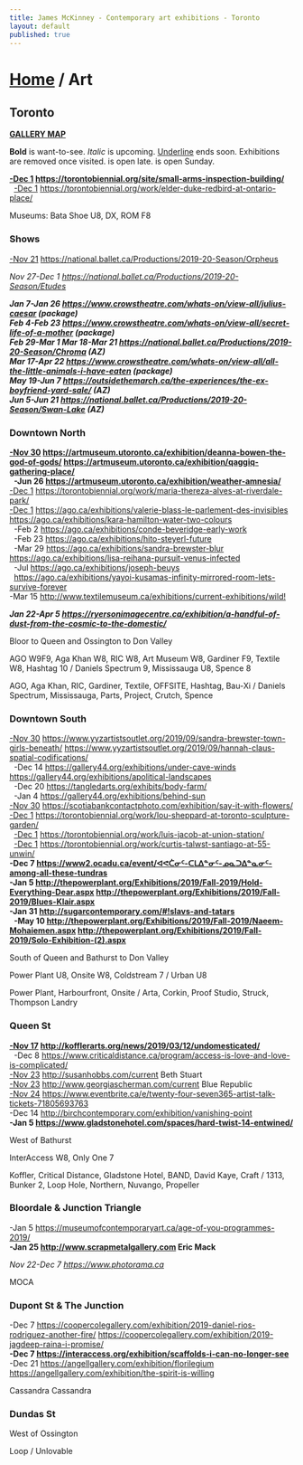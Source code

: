 ```yaml
---
title: James McKinney - Contemporary art exhibitions - Toronto
layout: default
published: true
---
```


# [Home](/) / Art

## Toronto

**[GALLERY MAP](https://www.google.com/maps/d/u/0/edit?mid=1sMiga7vQsqWdqEVQCqHsxjX2jeU)**

<span class="glyphicon glyphicon-info-sign" aria-hidden="true"></span> <strong>Bold</strong> is want-to-see. <em>Italic</em> is upcoming. <u>Underline</u> ends soon. Exhibitions are removed once visited. <span class="glyphicon glyphicon-time" aria-hidden="true"></span> is open late. <span class="glyphicon glyphicon-calendar" aria-hidden="true"></span> is open Sunday.

**<u>-Dec 1</u> <https://torontobiennial.org/site/small-arms-inspection-building/>**  
  <u>-Dec 1</u> <https://torontobiennial.org/work/elder-duke-redbird-at-ontario-place/>  

<span class="glyphicon glyphicon-calendar" aria-hidden="true"></span> <span class="glyphicon glyphicon-time" aria-hidden="true"></span> Museums: Bata Shoe U8, DX, ROM F8

### Shows

<u>-Nov 21</u> <https://national.ballet.ca/Productions/2019-20-Season/Orpheus>  

_Nov 27-Dec 1 <https://national.ballet.ca/Productions/2019-20-Season/Etudes>_  

_**Jan 7-Jan 26 <https://www.crowstheatre.com/whats-on/view-all/julius-caesar> (package)**_  
_**Feb 4-Feb 23 <https://www.crowstheatre.com/whats-on/view-all/secret-life-of-a-mother> (package)**_  
_**Feb 29-Mar 1 Mar 18-Mar 21 <https://national.ballet.ca/Productions/2019-20-Season/Chroma> (AZ)**_  
_**Mar 17-Apr 22 <https://www.crowstheatre.com/whats-on/view-all/all-the-little-animals-i-have-eaten> (package)**_  
_**May 19-Jun 7 <https://outsidethemarch.ca/the-experiences/the-ex-boyfriend-yard-sale/> (AZ)**_  
_**Jun 5-Jun 21 <https://national.ballet.ca/Productions/2019-20-Season/Swan-Lake> (AZ)**_  

### Downtown North

**<u>-Nov 30</u> <https://artmuseum.utoronto.ca/exhibition/deanna-bowen-the-god-of-gods/> <https://artmuseum.utoronto.ca/exhibition/qaggiq-gathering-place/>**  
  **-Jun 26 <https://artmuseum.utoronto.ca/exhibition/weather-amnesia/>**  
<u>-Dec 1</u> <https://torontobiennial.org/work/maria-thereza-alves-at-riverdale-park/>  
<u>-Dec 1</u> <https://ago.ca/exhibitions/valerie-blass-le-parlement-des-invisibles> <https://ago.ca/exhibitions/kara-hamilton-water-two-colours>  
  -Feb 2 <https://ago.ca/exhibitions/conde-beveridge-early-work>  
  -Feb 23 <https://ago.ca/exhibitions/hito-steyerl-future>  
  -Mar 29 <https://ago.ca/exhibitions/sandra-brewster-blur> <https://ago.ca/exhibitions/lisa-reihana-pursuit-venus-infected>  
  -Jul <https://ago.ca/exhibitions/joseph-beuys>  
  <https://ago.ca/exhibitions/yayoi-kusamas-infinity-mirrored-room-lets-survive-forever>  
-Mar 15 <http://www.textilemuseum.ca/exhibitions/current-exhibitions/wild!>  


_**Jan 22-Apr 5 <https://ryersonimagecentre.ca/exhibition/a-handful-of-dust-from-the-cosmic-to-the-domestic/>**_  

<span class="glyphicon glyphicon-info-sign" aria-hidden="true"></span> Bloor to Queen and Ossington to Don Valley

<span class="glyphicon glyphicon-time" aria-hidden="true"></span> AGO W9F9, Aga Khan W8, RIC W8, Art Museum W8, Gardiner F9, Textile W8, Hashtag 10 / Daniels Spectrum 9, Mississauga U8, Spence 8

<span class="glyphicon glyphicon-calendar" aria-hidden="true"></span> AGO, Aga Khan, RIC, Gardiner, Textile, OFFSITE, Hashtag, Bau-Xi / Daniels Spectrum, Mississauga, Parts, Project, Crutch, Spence

### Downtown South

<u>-Nov 30</u> <https://www.yyzartistsoutlet.org/2019/09/sandra-brewster-town-girls-beneath/> <https://www.yyzartistsoutlet.org/2019/09/hannah-claus-spatial-codifications/>  
  -Dec 14 <https://gallery44.org/exhibitions/under-cave-winds> <https://gallery44.org/exhibitions/apolitical-landscapes>  
  -Dec 20 <https://tangledarts.org/exhibits/body-farm/>  
  -Jan 4 <https://gallery44.org/exhibitions/behind-sun>  
<u>-Nov 30</u> <https://scotiabankcontactphoto.com/exhibition/say-it-with-flowers/>  
<u>-Dec 1</u> <https://torontobiennial.org/work/lou-sheppard-at-toronto-sculpture-garden/>  
  <u>-Dec 1</u> <https://torontobiennial.org/work/luis-jacob-at-union-station/>  
  <u>-Dec 1</u> <https://torontobiennial.org/work/curtis-talwst-santiago-at-55-unwin/>  
**-Dec 7 <https://www2.ocadu.ca/event/ᐊᕙᑖᓂᑦ-ᑕᒪᐃᓐᓂᑦ-ᓄᓇᑐᐃᓐᓇᓂᑦ-among-all-these-tundras>**  
**-Jan 5 <http://thepowerplant.org/Exhibitions/2019/Fall-2019/Hold-Everything-Dear.aspx> <http://thepowerplant.org/Exhibitions/2019/Fall-2019/Blues-Klair.aspx>**  
**-Jan 31 <http://sugarcontemporary.com/#!slavs-and-tatars>**  
  **-May 10 <http://thepowerplant.org/Exhibitions/2019/Fall-2019/Naeem-Mohaiemen.aspx> <http://thepowerplant.org/Exhibitions/2019/Fall-2019/Solo-Exhibition-(2).aspx>**  

<span class="glyphicon glyphicon-info-sign" aria-hidden="true"></span> South of Queen and Bathurst to Don Valley

<span class="glyphicon glyphicon-time" aria-hidden="true"></span> Power Plant U8, Onsite W8, Coldstream 7 / Urban U8

<span class="glyphicon glyphicon-calendar" aria-hidden="true"></span> Power Plant, Harbourfront, Onsite / Arta, Corkin, Proof Studio, Struck, Thompson Landry

### Queen St

**<u>-Nov 17</u> <http://kofflerarts.org/news/2019/03/12/undomesticated/>**  
  -Dec 8 <https://www.criticaldistance.ca/program/access-is-love-and-love-is-complicated/>  
<u>-Nov 23</u> <http://susanhobbs.com/current> Beth Stuart  
<u>-Nov 23</u> <http://www.georgiascherman.com/current> Blue Republic  
<u>-Nov 24</u> <https://www.eventbrite.ca/e/twenty-four-seven365-artist-talk-tickets-71805693763>  
-Dec 14 <http://birchcontemporary.com/exhibition/vanishing-point>  
**-Jan 5 <https://www.gladstonehotel.com/spaces/hard-twist-14-entwined/>**  

<span class="glyphicon glyphicon-info-sign" aria-hidden="true"></span> West of Bathurst

<span class="glyphicon glyphicon-time" aria-hidden="true"></span> InterAccess W8, Only One 7

<span class="glyphicon glyphicon-calendar" aria-hidden="true"></span> Koffler, Critical Distance, Gladstone Hotel, BAND, David Kaye, Craft / 1313, Bunker 2, Loop Hole, Northern, Nuvango, Propeller

### Bloordale & Junction Triangle

-Jan 5 <https://museumofcontemporaryart.ca/age-of-you-programmes-2019/>  
**-Jan 25 <http://www.scrapmetalgallery.com> Eric Mack**  

_Nov 22-Dec 7 <https://www.photorama.ca>_  

<span class="glyphicon glyphicon-calendar" aria-hidden="true"></span> MOCA

### Dupont St & The Junction

-Dec 7 <https://coopercolegallery.com/exhibition/2019-daniel-rios-rodriguez-another-fire/> <https://coopercolegallery.com/exhibition/2019-jagdeep-raina-i-promise/>  
**-Dec 7 <https://interaccess.org/exhibition/scaffolds-i-can-no-longer-see>**  
-Dec 21 <https://angellgallery.com/exhibition/florilegium> <https://angellgallery.com/exhibition/the-spirit-is-willing>  

<span class="glyphicon glyphicon-calendar" aria-hidden="true"></span> Cassandra Cassandra

### Dundas St

<span class="glyphicon glyphicon-info-sign" aria-hidden="true"></span> West of Ossington

<span class="glyphicon glyphicon-calendar" aria-hidden="true"></span> Loop / Unlovable
